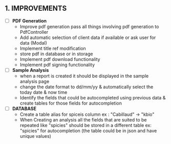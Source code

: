 
 ## 1. IMPROVEMENTS
- [ ] **PDF Generation**
  - Improve pdf generation pass all things involving pdf generation to PdfController
  - Add automatic selection of client data if available or ask user for data (Modal) 
  - Implement title ref modification
  - store pdf in database or in storage
  - Implement pdf download functionality
  - Implement pdf signing functionality
- [ ] **Sample Analysis**
  - when a report is created it should be displayed in the sample analysis page
  - change the date format to dd/mm/yy & automatically select the today date & now time 
  - Identify the fields that could be autocompleted using previous data & create tables for those fields for autocompletion
- [ ] **DATABASE**
  - Create a table alias for spiceis column ex : "Cabillaud" -> "kbio"
  - When Creating an analysis all the fields that are suited to be repeated like "spicies" should be stored in a different table ex: "spicies" for autocompletion (the table could be in json and have unique values)